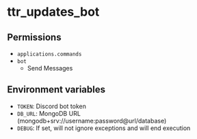 # ttr_updates_bot

## Permissions

- `applications.commands`
- `bot`
  - Send Messages

## Environment variables
- `TOKEN`: Discord bot token
- `DB_URL`: MongoDB URL (mongodb+srv://username:password@url/database)
- `DEBUG`: If set, will not ignore exceptions and will end execution
